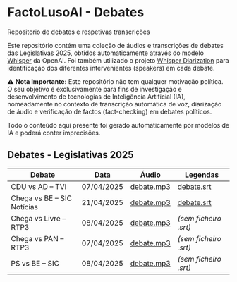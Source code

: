 # FactoLusoAI - Debates

Repositorio de debates e respetivas transcrições

Este repositório contém uma coleção de áudios e transcrições de debates das Legislativas 2025, obtidos automaticamente através do modelo [Whisper](https://github.com/openai/whisper) da OpenAI. Foi também utilizado o projeto [Whisper Diarization](https://github.com/MahmoudAshraf97/whisper-diarization) para identificação dos diferentes intervenientes (speakers) em cada debate.

⚠️ **Nota Importante:** Este repositório não tem qualquer motivação política. O seu objetivo é exclusivamente para fins de investigação e desenvolvimento de tecnologias de Inteligência Artificial (IA), nomeadamente no contexto de transcrição automática de voz, diarização de áudio e verificação de factos (fact-checking) em debates políticos.

Todo o conteúdo aqui presente foi gerado automaticamente por modelos de IA e poderá conter imprecisões.

## Debates - Legislativas 2025

| Debate                     | Data       | Áudio                                                      | Legendas                                                |
| -------------------------- | ---------- | ---------------------------------------------------------- | ------------------------------------------------------- |
| CDU vs AD – TVI            | 07/04/2025 | [debate.mp3](legislativas2025/ad-cdu-tvi/debate.mp3)       | [debate.srt](legislativas2025/ad-cdu-tvi/debate.srt)    |
| Chega vs BE – SIC Notícias | 21/04/2025 | [debate.mp3](legislativas2025/be-chega-sicn/debate.mp3)    | [debate.srt](legislativas2025/be-chega-sicn/debate.srt) |
| Chega vs Livre – RTP3      | 08/04/2025 | [debate.mp3](legislativas2025/chega-livre-rtp3/debate.mp3) | _(sem ficheiro .srt)_                                   |
| Chega vs PAN – RTP3        | 07/04/2025 | [debate.mp3](legislativas2025/chega-pan-rtp3/debate.mp3)   | _(sem ficheiro .srt)_                                   |
| PS vs BE – SIC             | 08/04/2025 | [debate.mp3](legislativas2025/ps-be-sic/debate.mp3)        | _(sem ficheiro .srt)_                                   |
